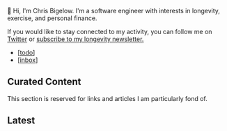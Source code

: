 👋 Hi, I'm Chris Bigelow. I'm a software engineer with interests in longevity, exercise, and personal finance.

If you would like to stay connected to my activity, you can follow me on [Twitter](https://twitter.com/chbigelow) or [subscribe to my longevity newsletter.](pareto.substack.com)

- [[todo]]
- [[inbox]]

## Curated Content

This section is reserved for links and articles I am particularly fond of.


## Latest

[//begin]: # "Autogenerated link references for markdown compatibility"
[todo]: todo "Public Todos"
[inbox]: inbox "Public Inbox"
[//end]: # "Autogenerated link references"
